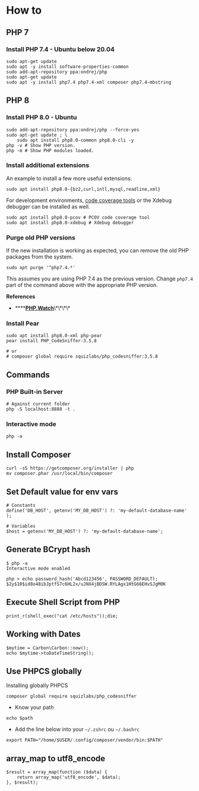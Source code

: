 # How to

## PHP 7

### Install PHP 7.4 - Ubuntu below 20.04

```text
sudo apt-get update
sudo apt -y install software-properties-common
sudo add-apt-repository ppa:ondrej/php
sudo apt-get update
sudo apt -y install php7.4 php7.4-xml composer php7.4-mbstring
```

## PHP 8

### Install PHP 8.0 - Ubuntu

```text
sudo add-apt-repository ppa:ondrej/php --force-yes
sudo apt-get update ; \
    sudo apt install php8.0-common php8.0-cli -y
php -v # Show PHP version.
php -m # Show PHP modules loaded.
```

### **Install a**dditional extensions

An example to install a few more useful extensions:

```text
sudo apt install php8.0-{bz2,curl,intl,mysql,readline,xml}
```

For development environments, [code coverage tools](https://php.watch/articles/php-code-coverage-comparison) or the Xdebug debugger can be installed as well.

```text
sudo apt install php8.0-pcov # PCOV code coverage tool
sudo apt install php8.0-xdebug # Xdebug debugger
```

### Purge old PHP versions

If the new installation is working as expected, you can remove the old PHP packages from the system.

```text
sudo apt purge '^php7.4.*'
```

This assumes you are using PHP 7.4 as the previous version. Change `php7.4` part of the command above with the appropriate PHP version.

**References**

* \*\*\*\*[**PHP.Watch**](https://php.watch/articles/php-8.0-installation-update-guide-debian-ubuntu#:~:text=Install%20PHP%208.0%20with%20CLI&text=0%2Dcommon%20%2C%20and%20the%20CLI,m%20%23%20Show%20PHP%20modules%20loaded.)\*\*\*\*

### Install Pear

```text
sudo apt install php8.0-xml php-pear 
pear install PHP_CodeSniffer-3.5.8

# or
# composer global require squizlabs/php_codesniffer:3.5.8
```

## Commands

### PHP Built-in Server

```text
# Against current folder
php -S localhost:8888 -t .
```

### Interactive mode

```text
php -a
```

## Install Composer

```text
curl -sS https://getcomposer.org/installer | php
mv composer.phar /usr/local/bin/composer
```

## Set Default value for env vars

```text
# Constants
define('DB_HOST', getenv('MY_DB_HOST') ?: 'my-default-database-name' );

# Variables
$host = getenv('MY_DB_HOST') ?: 'my-default-database-name';
```

## Generate BCrypt hash

```text
$ php -a
Interactive mode enabled

php > echo password_hash('Abcd123456', PASSWORD_DEFAULT);
$2y$10$id8o48ibJptfS7c6HL2x/uJNX4jBDSW.RYLAgx1HtG66EHvSJgM0K

```

## Execute Shell Script from PHP

```text
print_r(shell_exec("cat /etc/hosts"));die;
```

## Working with Dates

```text
$mytime = Carbon\Carbon::now();
echo $mytime->toDateTimeString();
```

## Use PHPCS globally

Installing globally PHPCS

```text
composer global require squizlabs/php_codesniffer
```

* Know your path

```text
echo $path
```

* Add the line below into your `~/.zshrc` ou `~/.bashrc`

```text
export PATH="/home/$USER/.config/composer/vendor/bin:$PATH"
```

## array\_map to utf8\_encode

```text
$result = array_map(function ($data) {
    return array_map('utf8_encode', $data);
}, $result);
```

## 

